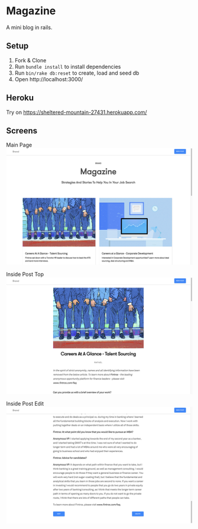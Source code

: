 # Magazine

A mini blog in rails.


## Setup

1. Fork & Clone
2. Run `bundle install` to install dependencies
5. Run `bin/rake db:reset` to create, load and seed db
9. Open http://localhost:3000/


## Heroku

Try on https://sheltered-mountain-27431.herokuapp.com/


## Screens

Main Page
!["Main Page"](https://github.com/rafaelgavabarreto/magazine/blob/master/public/screens/main__screen.png)


Inside Post Top
!["Inside Post Top"](https://github.com/rafaelgavabarreto/magazine/blob/master/public/screens/inside__post__top.png)


Inside Post Edit
!["Inside Post Edit"](https://github.com/rafaelgavabarreto/magazine/blob/master/public/screens/inside__post.png)
